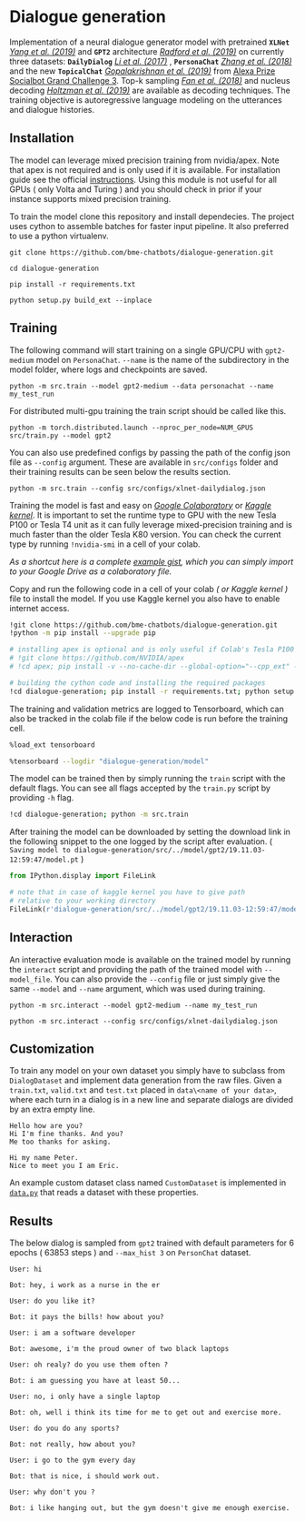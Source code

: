 # Dialogue generation

Implementation of a neural dialogue generator model with pretrained **`XLNet`**  *[Yang et al. (2019)](https://arxiv.org/pdf/1906.08237.pdf)* and **`GPT2`** architecture *[Radford et al. (2019)](https://d4mucfpksywv.cloudfront.net/better-language-models/language-models.pdf)* on currently three datasets: **`DailyDialog`** *[Li et al. (2017)](https://arxiv.org/pdf/1710.03957.pdf)* , **`PersonaChat`** *[Zhang et al. (2018)](https://arxiv.org/pdf/1801.07243.pdf)* and the new **`TopicalChat`** *[Gopalakrishnan et al. (2019)](https://m.media-amazon.com/images/G/01/amazon.jobs/3079_Paper._CB1565131710_.pdf)* from [Alexa Prize Socialbot Grand Challenge 3](https://developer.amazon.com/blogs/alexa/post/30dc5515-3b9f-4ec2-8f2a-ac98254625c6/topical-chat-dataset-helps-researchers-address-hard-challenges-in-natural-conversation). Top-k sampling *[Fan et al. (2018)](https://arxiv.org/pdf/1904.09751.pdf)* and nucleus decoding *[Holtzman et al. (2019)](https://arxiv.org/pdf/1904.09751.pdf)* are available as decoding techniques. The training objective is autoregressive language modeling on the utterances and dialogue histories.

## Installation

The model can leverage mixed precision training from nvidia/apex. Note that apex is not required and is only used if it is available. For installation guide see the official [instructions](https://github.com/NVIDIA/apex). Using this module is not useful for all GPUs ( only Volta and Turing ) and you should check in prior if your instance supports mixed precision training.

To train the model clone this repository and install dependecies. The project uses cython to assemble batches for faster input pipeline. It also preferred to use a python virtualenv.

```console
git clone https://github.com/bme-chatbots/dialogue-generation.git

cd dialogue-generation

pip install -r requirements.txt

python setup.py build_ext --inplace
```

## Training

The following command will start training on a single GPU/CPU with `gpt2-medium` model on `PersonaChat`. `--name` is the name of the subdirectory in the model folder, where logs and checkpoints are saved.

```console
python -m src.train --model gpt2-medium --data personachat --name my_test_run
```

For distributed multi-gpu training the train script should be called like this.

```console
python -m torch.distributed.launch --nproc_per_node=NUM_GPUS src/train.py --model gpt2
```

You can also use predefined configs by passing the path of the config json file as `--config` argument. These are available in `src/configs` folder and their training results can be seen below the results section.

```console
python -m src.train --config src/configs/xlnet-dailydialog.json
```

Training the model is fast and easy on *[Google Colaboratory](https://colab.research.google.com/notebooks/welcome.ipynb)* or *[Kaggle kernel](https://www.kaggle.com/kernels)*. It is important to set the runtime type to GPU with the new Tesla P100 or Tesla T4 unit as it can fully leverage mixed-precision training and is much faster than the older Tesla K80 version. You can check the current type by running `!nvidia-smi` in a cell of your colab.

*As a shortcut here is a complete [example gist](https://gist.github.com/Mrpatekful/94aa58038cdd221cfa83a7e7334f3835), which you can simply import to your Google Drive as a colaboratory file.*

Copy and run the following code in a cell of your colab *( or Kaggle kernel )* file to install the model. If you use Kaggle kernel you also have to enable internet access.

```bash
!git clone https://github.com/bme-chatbots/dialogue-generation.git
!python -m pip install --upgrade pip

# installing apex is optional and is only useful if Colab's Tesla P100 or T4 is used
# !git clone https://github.com/NVIDIA/apex
# !cd apex; pip install -v --no-cache-dir --global-option="--cpp_ext" --global-option="--cuda_ext" .

# building the cython code and installing the required packages
!cd dialogue-generation; pip install -r requirements.txt; python setup.py build_ext --inplace
```

The training and validation metrics are logged to Tensorboard, which can also be tracked in the colab file if the below code is run before the training cell.

```bash
%load_ext tensorboard
```

```bash
%tensorboard --logdir "dialogue-generation/model"
```

The model can be trained then by simply running the `train` script with the default flags. You can see all flags accepted by the `train.py` script by providing `-h` flag.

```bash
!cd dialogue-generation; python -m src.train
```

After training the model can be downloaded by setting the download link in the following snippet to the one logged by the script after evaluation. ( `Saving model to dialogue-generation/src/../model/gpt2/19.11.03-12:59:47/model.pt` )

```python
from IPython.display import FileLink

# note that in case of kaggle kernel you have to give path
# relative to your working directory
FileLink(r'dialogue-generation/src/../model/gpt2/19.11.03-12:59:47/model.pt')
```

## Interaction

An interactive evaluation mode is available on the trained model by running the `interact` script and providing the path of the trained model with `--model_file`. You can also provide the `--config` file or just simply give the same `--model` and `--name` argument, which was used during training.

```console
python -m src.interact --model gpt2-medium --name my_test_run
```

```console
python -m src.interact --config src/configs/xlnet-dailydialog.json
```

## Customization

To train any model on your own dataset you simply have to subclass from `DialogDataset` and implement data generation from the raw files. Given a `train.txt`, `valid.txt` and `test.txt` placed in `data\<name of your data>`, where each turn in a dialog is in a new line and separate dialogs are divided by an extra empty line.

```text
Hello how are you?
Hi I'm fine thanks. And you?
Me too thanks for asking.

Hi my name Peter.
Nice to meet you I am Eric.
```

An example custom dataset class named `CustomDataset` is implemented in [`data.py`](https://github.com/bme-chatbots/dialogue-generation/blob/05a140b39bf8fb5b12ebb5f7f9f77e56f38ce752/src/data.py#L954) that reads a dataset with these properties.

## Results

The below dialog is sampled from `gpt2` trained with default parameters for 6 epochs ( 63853 steps ) and `--max_hist 3` on `PersonChat` dataset.

```text
User: hi

Bot: hey, i work as a nurse in the er

User: do you like it?

Bot: it pays the bills! how about you?

User: i am a software developer

Bot: awesome, i'm the proud owner of two black laptops

User: oh realy? do you use them often ?

Bot: i am guessing you have at least 50...

User: no, i only have a single laptop

Bot: oh, well i think its time for me to get out and exercise more.

User: do you do any sports?

Bot: not really, how about you?

User: i go to the gym every day

Bot: that is nice, i should work out.

User: why don't you ?

Bot: i like hanging out, but the gym doesn't give me enough exercise.
```
